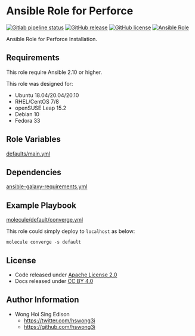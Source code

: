 # Ansible Role for Perforce

[![Gitlab pipeline status](https://img.shields.io/gitlab/pipeline/alvistack/ansible-role-perforce/master)](https://gitlab.com/alvistack/ansible-role-perforce/-/pipelines)
[![GitHub release](https://img.shields.io/github/release/alvistack/ansible-role-perforce.svg)](https://github.com/alvistack/ansible-role-perforce/releases)
[![GitHub license](https://img.shields.io/github/license/alvistack/ansible-role-perforce.svg)](https://github.com/alvistack/ansible-role-perforce/blob/master/LICENSE)
[![Ansible Role](https://img.shields.io/badge/galaxy-alvistack.perforce-blue.svg)](https://galaxy.ansible.com/alvistack/perforce)

Ansible Role for Perforce Installation.

## Requirements

This role require Ansible 2.10 or higher.

This role was designed for:

  - Ubuntu 18.04/20.04/20.10
  - RHEL/CentOS 7/8
  - openSUSE Leap 15.2
  - Debian 10
  - Fedora 33

## Role Variables

[defaults/main.yml](defaults/main.yml)

## Dependencies

[ansible-galaxy-requirements.yml](ansible-galaxy-requirements.yml)

## Example Playbook

[molecule/default/converge.yml](molecule/default/converge.yml)

This role could simply deploy to `localhost` as below:

    molecule converge -s default

## License

  - Code released under [Apache License 2.0](LICENSE)
  - Docs released under [CC BY 4.0](http://creativecommons.org/licenses/by/4.0/)

## Author Information

  - Wong Hoi Sing Edison
      - <https://twitter.com/hswong3i>
      - <https://github.com/hswong3i>
